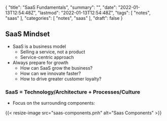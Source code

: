 {
  "title": "SaaS Fundamentals",
  "summary": "",
  "date": "2022-01-13T12:54:48Z",
  "lastmod": "2022-01-13T12:54:48Z",
  "tags": [
    "notes",
    "saas"
  ],
  "categories": [
    "notes",
    "saas"
  ],
  "draft": false
}
<!-- https://themes.gohugo.io/themes/hugo-theme-noteworthy/ -->
<!-- {{< resize-image src="image1.jpg" alt="My first image" >}} -->
<!-- {{< resize-image src="image2.png" alt="My second image" caption="My caption" >}} -->

## SaaS Mindset

* SaaS is a business model
  * Selling a service, not a product
  * Service-centric approach
* Always prepare for growth
  * How can SaaS grow the business?
  * How can we innovate faster?
  * How to drive greater customer loyalty?

### SaaS = Technology/Architecture + Processes/Culture

* Focus on the surrounding components:

{{< resize-image src="saas-components.pnh" alt="Saas Components" >}}
